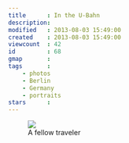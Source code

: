 ```yaml
---
title      : In the U-Bahn
description: 
modified   : 2013-08-03 15:49:00
created    : 2013-08-03 15:49:00
viewcount  : 42
id         : 68
gmap       :
tags       :
    - photos
    - Berlin
    - Germany
    - portraits
stars      :
---
```


<figure>
    <img src="u_bahn.JPG">
    <figcaption>A fellow traveler</figcaption>
</figure>

